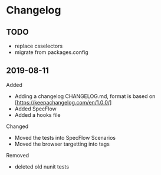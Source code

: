 ﻿# Changelog

## TODO
* replace csselectors
* migrate from packages.config 

## 2019-08-11

Added
* Adding a changelog CHANGELOG.md, format is based on [https://keepachangelog.com/en/1.0.0/]
* Added SpecFlow
* Added a hooks file

Changed
* Moved the tests into SpecFlow Scenarios
* Moved the browser targetting into tags

Removed
* deleted old nunit tests